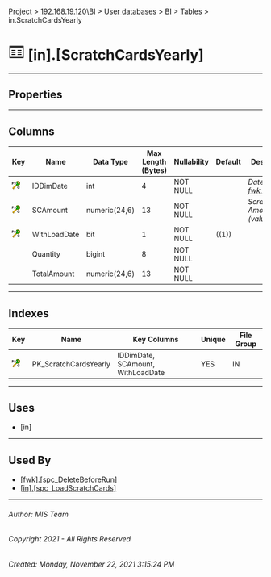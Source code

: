 #### 

[Project](../../../../index.md) > [192.168.19.120\\BI](../../../index.md) > [User databases](../../index.md) > [BI](../index.md) > [Tables](Tables.md) > in.ScratchCardsYearly

# ![Tables](../../../../Images/Table32.png) [in].[ScratchCardsYearly]

---

## <a name="#properties"></a>Properties



---

## <a name="#columns"></a>Columns

| Key | Name | Data Type | Max Length (Bytes) | Nullability | Default | Description |
|---|---|---|---|---|---|---|
| [![Cluster Primary Key PK_ScratchCardsYearly: IDDimDate\SCAmount\WithLoadDate](../../../../Images/pkcluster.png)](#indexes) | IDDimDate | int | 4 | NOT NULL |  | _Date ID (see [fwk.DimDate](DimDate.md))_ |
| [![Cluster Primary Key PK_ScratchCardsYearly: IDDimDate\SCAmount\WithLoadDate](../../../../Images/pkcluster.png)](#indexes) | SCAmount | numeric(24,6) | 13 | NOT NULL |  | _Scratch Card Amount (value)_ |
| [![Cluster Primary Key PK_ScratchCardsYearly: IDDimDate\SCAmount\WithLoadDate](../../../../Images/pkcluster.png)](#indexes) | WithLoadDate | bit | 1 | NOT NULL | ((1)) |  |
|  | Quantity | bigint | 8 | NOT NULL |  |  |
|  | TotalAmount | numeric(24,6) | 13 | NOT NULL |  |  |


---

## <a name="#indexes"></a>Indexes

| Key | Name | Key Columns | Unique | File Group |
|---|---|---|---|---|
| [![Cluster Primary Key PK_ScratchCardsYearly: IDDimDate\SCAmount\WithLoadDate](../../../../Images/pkcluster.png)](#indexes) | PK_ScratchCardsYearly | IDDimDate, SCAmount, WithLoadDate | YES | IN |


---

## <a name="#uses"></a>Uses

* [in]


---

## <a name="#usedby"></a>Used By

* [[fwk].[spc_DeleteBeforeRun]](../Programmability/Stored_Procedures/spc_DeleteBeforeRun.md)
* [[in].[spc_LoadScratchCards]](../Programmability/Stored_Procedures/spc_LoadScratchCards.md)


---

###### Author:  MIS Team

###### Copyright 2021 - All Rights Reserved

###### Created: Monday, November 22, 2021 3:15:24 PM

